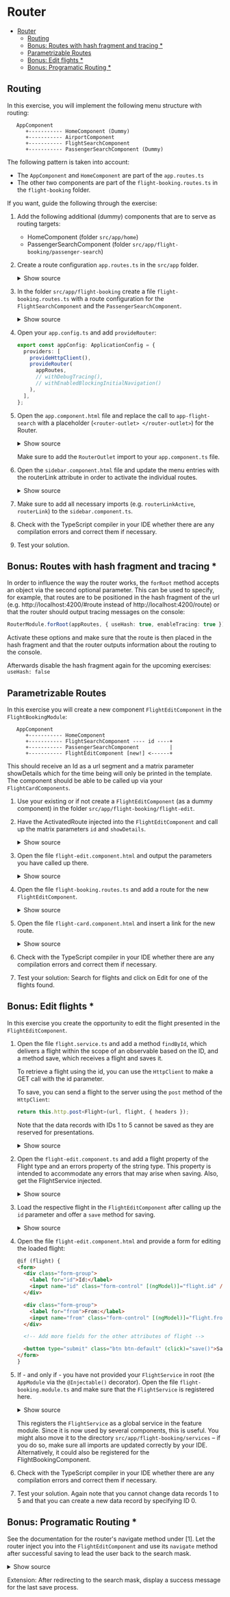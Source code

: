 # Router

- [Router](#router)
  - [Routing](#routing)
  - [Bonus: Routes with hash fragment and tracing \*](#bonus-routes-with-hash-fragment-and-tracing-)
  - [Parametrizable Routes](#parametrizable-routes)
  - [Bonus: Edit flights \*](#bonus-edit-flights-)
  - [Bonus: Programatic Routing \*](#bonus-programatic-routing-)

## Routing

In this exercise, you will implement the following menu structure with routing:

```
   AppComponent
      +----------- HomeComponent (Dummy)
      +----------- AirportComponent
      +----------- FlightSearchComponent
      +----------- PassengerSearchComponent (Dummy)
```

The following pattern is taken into account:

- The `AppComponent` and `HomeComponent` are part of the `app.routes.ts`
- The other two components are part of the `flight-booking.routes.ts` in the `flight-booking` folder.

If you want, guide the following through the exercise:

1. Add the following additional (dummy) components that are to serve as routing targets:

   - HomeComponent (folder `src/app/home`)
   - PassengerSearchComponent (folder `src/app/flight-booking/passenger-search`)

2. Create a route configuration `app.routes.ts` in the `src/app` folder.

   <details>
   <summary>Show source</summary>
   <p>

   ```typescript
   import { Route } from '@angular/router';

   import { AirportsComponent } from './airports/airports.component';
   import { HomeComponent } from './home/home.component';

   import flightBookingRoutes from './flight-booking/flight-booking.routes';

   export const appRoutes: Route[] = [
     {
       path: '',
       redirectTo: 'home',
       pathMatch: 'full',
     },

     {
       path: 'airports',
       component: AirportsComponent,
     },
     {
       path: 'home',
       component: HomeComponent,
     },

     {
       path: 'flight-booking',
       children: flightBookingRoutes,
     },

     /*{
       path: '**',
       redirectTo: '',
      },*/
   ];
   ```

   </p>
   </details>

3. In the folder `src/app/flight-booking` create a file `flight-booking.routes.ts` with a route configuration for the `FlightSearchComponent` and the `PassengerSearchComponent`.

   <details>
   <summary>Show source</summary>
   <p>

   ```typescript
   export const flightBookingRoutes: Routes = [
     {
       path: 'flight-search',
       component: FlightSearchComponent,
     },
     {
       path: 'passenger-search',
       component: PassengerSearchComponent,
     },
   ];
   ```

   </p>
   </details>

4. Open your `app.config.ts` and add `provideRouter`:

   ```typescript
   export const appConfig: ApplicationConfig = {
     providers: [
       provideHttpClient(),
       provideRouter(
         appRoutes,
         // withDebugTracing(),
         // withEnabledBlockingInitialNavigation()
       ),
     ],
   };
   ```

5. Open the `app.component.html` file and replace the call to `app-flight-search` with a placeholder (`<router-outlet> </router-outlet>`) for the Router.

   <details>
   <summary>Show source</summary>
   <p>

   ```html
   <div class="content">
     <!-- <app-flight-search /> -->
     <!-- <app-airports /> -->
     <!-- old -->

     <router-outlet />
     <!-- new -->
   </div>
   ```

   </p>
   </details>

   Make sure to add the `RouterOutlet` import to your `app.component.ts` file.

6. Open the `sidebar.component.html` file and update the menu entries with the routerLink attribute in order to activate the individual routes.

   <details>
   <summary>Show source</summary>
   <p>

   ```html
   <ul class="nav">
     <li routerLinkActive="active">
       <a routerLink="/home">
         <i class="ti-home"></i>
         <p>Home</p>
       </a>
     </li>

     <li routerLinkActive="active">
       <a routerLink="/airports">
         <i class="ti-arrow-top-right"></i>
         <p>Airports</p>
       </a>
     </li>

     <li routerLinkActive="active">
       <a routerLink="/flight-booking/flight-search">
         <i class="ti-arrow-top-right"></i>
         <p>Flight Search</p>
       </a>
     </li>

     <li routerLinkActive="active">
       <a routerLink="/flight-booking/passenger-search">
         <i class="ti-user"></i>
         <p>Passenger Search</p>
       </a>
     </li>

     [...]
   </ul>
   ```

   </p>
   </details>

7. Make sure to add all necessary imports (e.g. `routerLinkActive`, `routerLink`) to the `sidebar.component.ts`.

8. Check with the TypeScript compiler in your IDE whether there are any compilation errors and correct them if necessary.

9. Test your solution.

## Bonus: Routes with hash fragment and tracing \*

In order to influence the way the router works, the `forRoot` method accepts an object via the second optional parameter. This can be used to specify, for example, that routes are to be positioned in the hash fragment of the url (e.g. http://localhost:4200/#route instead of http://localhost:4200/route) or that the router should output tracing messages on the console:

```typescript
RouterModule.forRoot(appRoutes, { useHash: true, enableTracing: true });
```

Activate these options and make sure that the route is then placed in the hash fragment and that the router outputs information about the routing to the console.

Afterwards disable the hash fragment again for the upcoming exercises: `useHash: false`

## Parametrizable Routes

In this exercise you will create a new component `FlightEditComponent` in the `FlightBookingModule`:

```
   AppComponent
      +----------- HomeComponent
      +----------- FlightSearchComponent ---- id ----+
      +----------- PassengerSearchComponent          |
      +----------- FlightEditComponent [new!] <------+
```

This should receive an Id as a url segment and a matrix parameter showDetails which for the time being will only be printed in the template. The component should be able to be called up via your `FlightCardComponents`.

1. Use your existing or if not create a `FlightEditComponent` (as a dummy component) in the folder `src/app/flight-booking/flight-edit`.

2. Have the ActivatedRoute injected into the `FlightEditComponent` and call up the matrix parameters `id` and `showDetails`.

   <details>
   <summary>Show source</summary>
   <p>

   ```typescript
   @Component({
     selector: 'app-flight-edit',
     templateUrl: './flight-edit.component.html',
   })
   export class FlightEditComponent implements OnChanges {
     id?: number | null;
     showDetails = false;

     private readonly route = inject(ActivatedRoute);
     private readonly paramsSubscription = this.route.params.subscribe((params) => {
       this.id = +params['id'];
       this.showDetails = params['showDetails'] === 'true';
     });
   }
   ```

   </p>
   </details>

3. Open the file `flight-edit.component.html` and output the parameters you have called up there.

   <details>
   <summary>Show source</summary>
   <p>

   ```html
   <div class="card">
     <div class="header">
       <h1 class="title">Flight Edit</h1>
     </div>

     <div class="content">
       <p>Id: {{ id }}</p>
       <p>ShowDetails: {{ showDetails }}</p>
     </div>
   </div>
   ```

   </p>
   </details>

4. Open the file `flight-booking.routes.ts` and add a route for the new `FlightEditComponent`.

    <details>
    <summary>Show source</summary>
    <p>

   ```typescript
   export const flightBookingRoutes: Routes = [
     […],
     {
       path: 'flight-edit/:id',
       component: FlightEditComponent
     }
   ];
   ```

   The segment `:id` stands here as a placeholder for the parameter id. Since there is no placeholder for the `showDetails` parameter, it must be transferred as a matrix parameter.

    </p>
    </details>

5. Open the file `flight-card.component.html` and insert a link for the new route.

   <details>
   <summary>Show source</summary>
   <p>

   ```html
   <a class="btn btn-default" [routerLink]="['/flight-edit', item.id, { showDetails: true }]"> Edit </a>
   ```

   </p>
   </details>

6. Check with the TypeScript compiler in your IDE whether there are any compilation errors and correct them if necessary.

7. Test your solution: Search for flights and click on Edit for one of the flights found.

## Bonus: Edit flights \*

In this exercise you create the opportunity to edit the flight presented in the `FlightEditComponent`.

1. Open the file `flight.service.ts` and add a method `findById`, which delivers a flight within the scope of an observable based on the ID, and a method save, which receives a flight and saves it.

   To retrieve a flight using the id, you can use the `HttpClient` to make a GET call with the id parameter.

   To save, you can send a flight to the server using the `post` method of the `HttpClient`:

   ```typescript
   return this.http.post<Flight>(url, flight, { headers });
   ```

   Note that the data records with IDs 1 to 5 cannot be saved as they are reserved for presentations.

   <details>
   <summary>Show source</summary>
   <p>

   ```typescript
   findById(id: string): Observable<Flight> {
     const url = 'http://www.angular.at/api/flight';
     const params = new HttpParams().set('id', id);
     const headers = new HttpHeaders().set('Accept', 'application/json');

     return this.http.get<Flight>(url, { params, headers });
   }

   save(flight: Flight): Observable<Flight> {
     const url = 'http://www.angular.at/api/flight';
     const headers = new HttpHeaders().set('Accept', 'application/json');

     return this.http.post<Flight>(url, flight, { headers });
   }
   ```

  </p>
  </details>

2. Open the `flight-edit.component.ts` and add a flight property of the Flight type and an errors property of the string type. This property is intended to accommodate any errors that may arise when saving. Also, get the FlightService injected.

   <details>
   <summary>Show source</summary>
   <p>

   ```typescript
   @Component({
     selector: 'app-flight-edit',
     templateUrl: './flight-edit.component.html'
   })
   export class FlightEditComponent implements OnChanges {
     id = '';
     showDetails = false;

     flight?: Flight | null;

     message = '';

     private readonly route = inject(ActivatedRoute);
     private readonly flightService: inject(FlightService);

     […]
   }
   ```

   </p>
   </details>

3. Load the respective flight in the `FlightEditComponent` after calling up the `id` parameter and offer a `save` method for saving.

   <details>
   <summary>Show source</summary>
   <p>

   ```typescript
   @Component({
     selector: 'app-flight-edit',
     templateUrl: './flight-edit.component.html'
   })
   export class FlightEditComponent implements OnChanges {
     […]

     private readonly paramsSubscription = this.route.params.subscribe((params) => this.handleRouteParams(params));

     [...]

     private handleRouteParams(params: Params): void {
       this.id = +params['id'];
       this.showDetails = params['showDetails'] === 'true';

       this.flightService.findById(this.id).subscribe({
         next: (flight) => {
           this.flight = flight;
           this.message = 'Success loading!';
           this.patchFormValue();
         },
         error: (err: HttpErrorResponse) => {
           console.error('Error', err);
           this.message = 'Error Loading!';
         }
       });
     }

     onSave(): void {
       this.flightService.save(this.editForm.value as Flight).subscribe({
         next: (flight) => {
           this.flight = flight;
           this.message = 'Success saving!';
         },
         error: (err: HttpErrorResponse) => {
           console.error('Error', err);
           this.message = 'Error saving!';
         }
       });
     }
   }
   ```

   </p>
   </details>

4. Open the file `flight-edit.component.html` and provide a form for editing the loaded flight:

   ```html
   @if (flight) {
   <form>
     <div class="form-group">
       <label for="id">Id:</label>
       <input name="id" class="form-control" [(ngModel)]="flight.id" />
     </div>

     <div class="form-group">
       <label for="from">From:</label>
       <input name="from" class="form-control" [(ngModel)]="flight.from" />
     </div>

     <!-- Add more fields for the other attributes of flight -->

     <button type="submit" class="btn btn-default" (click)="save()">Save</button>
   </form>
   }
   ```

5. If - and only if - you have not provided your `FlightService` in root (the `AppModule` via the `@Injectable()` decorator). Open the file `flight-booking.module.ts` and make sure that the `FlightService` is registered here.

    <details>
    <summary>Show source</summary>
    <p>

   ```typescript
   @NgModule({
     imports: [CommonModule, FormsModule, SharedModule, RouterModule.forChild(flightBookingRoutes)],
     declarations: [FlightSearchComponent, FlightCardComponent, PassengerSearchComponent, FlightEditComponent],
     providers: [
       FlightService, // <-- this is important
     ],
     exports: [FlightSearchComponent],
   })
   export class FlightBookingModule {}
   ```

    </p>
    </details>

   This registers the `FlightService` as a global service in the feature module. Since it is now used by several components, this is useful. You might also move it to the directory `src/app/flight-booking/services` – if you do so, make sure all imports are updated correctly by your IDE. Alternatively, it could also be registered for the FlightBookingComponent.

6. Check with the TypeScript compiler in your IDE whether there are any compilation errors and correct them if necessary.

7. Test your solution. Again note that you cannot change data records 1 to 5 and that you can create a new data record by specifying ID 0.

## Bonus: Programatic Routing \*

See the documentation for the router's navigate method under [1]. Let the router inject you into the `FlightEditComponent` and use its `navigate` method after successful saving to lead the user back to the search mask.

<details>
<summary>Show source</summary>
<p>

```typescript
setTimeout(() => this.router.navigate(['/flight-search']), 3000); // delayed by 3s
```

</p>
</details>

Extension: After redirecting to the search mask, display a success message for the last save process.

